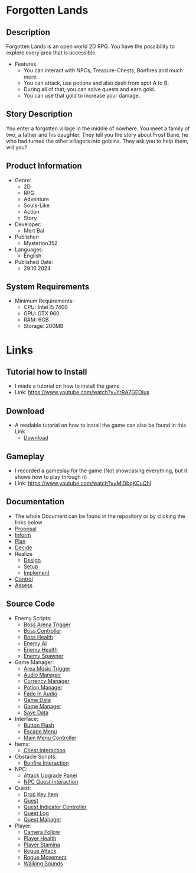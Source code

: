 # Forgotten Lands

## Description
Forgotten Lands is an open world 2D RPG. You have the possibility to explore every area that is accessible. 
* Features
  * You can interact with NPCs, Treasure-Chests, Bonfires and much more.
  * You can attack, use potions and also dash from spot A to B.
  * During all of that, you can solve quests and earn gold. 
  * You can use that gold to increase your damage.

## Story Description
You enter a forgotten village in the middle of nowhere. You meet a family of two, a father and his daughter. They tell you the story about Frost Bane, he who had turned the other villagers into goblins. They ask you to help them, will you?

## Product Information
* Genre:
  * 2D
  * RPG
  * Adventure
  * Souls-Like
  * Action
  * Story
* Developer:
  * Mert Bal
* Publisher:
  * Mysterion352
* Languages:
  * English
* Published Date:
  * 29.10.2024

## System Requirements
* Minimum Requirements:
  * CPU: Intel I5 7400
  * GPU: GTX 960
  * RAM: 6GB
  * Storage: 200MB

# Links
## Tutorial how to Install
* I made a tutorial on how to install the game
* Link: https://www.youtube.com/watch?v=YrRA7GEOlus

## Download
* A readable tutorial on how to install the game can also be found in this Link
  * [Download]

[Download]: https://github.com/MysterionNY/m431_ap24a_ForgottenLands/releases/tag/1.0.0.2

## Gameplay
* I recorded a gameplay for the game (Not showcasing everything, but it shows how to play through it)
* Link: https://www.youtube.com/watch?v=MiDbqKCuQhI


## Documentation
* The whole Document can be found in the repository or by clicking the links below
 * [Proposal]
 * [Inform]
 * [Plan]
 * [Decide]
 * Realize
   * [Design]
   * [Setup]
   * [Implement]
 * [Control]
 * [Assess]

[Proposal]: https://github.com/MysterionNY/m431_ap24a_ForgottenLands/blob/main/01_Documentation/01_IPERKA/00_Proposal.md
[Inform]: https://github.com/MysterionNY/m431_ap24a_ForgottenLands/blob/main/01_Documentation/01_IPERKA/01_Inform.md
[Plan]: https://github.com/MysterionNY/m431_ap24a_ForgottenLands/blob/main/01_Documentation/01_IPERKA/02_Plan.md
[Decide]: https://github.com/MysterionNY/m431_ap24a_ForgottenLands/blob/main/01_Documentation/01_IPERKA/03_Decide.md
[Design]: https://github.com/MysterionNY/m431_ap24a_ForgottenLands/blob/main/01_Documentation/01_IPERKA/04a_Realize_Design.md
[Setup]: https://github.com/MysterionNY/m431_ap24a_ForgottenLands/blob/main/01_Documentation/01_IPERKA/04b_Realize_Setup.md
[Implement]: https://github.com/MysterionNY/m431_ap24a_ForgottenLands/blob/main/01_Documentation/01_IPERKA/04c_Realize_Implement.md
[Control]: https://github.com/MysterionNY/m431_ap24a_ForgottenLands/blob/main/01_Documentation/01_IPERKA/05_Control.md
[Assess]: https://github.com/MysterionNY/m431_ap24a_ForgottenLands/blob/main/01_Documentation/01_IPERKA/06_Assess.md

## Source Code
* Enemy Scripts:
  * [Boss Arena Trigger][BossArenaTrigger]
  * [Boss Controller][BossController]
  * [Boss Health][BossHealth]
  * [Enemy AI][EnemyAI]
  * [Enemy Health][EnemyHealth]
  * [Enemy Spawner][EnemySpawner]
* Game Manager:
  * [Area Music Trigger][AreaMusicTrigger]
  * [Audio Manager][AudioManager]
  * [Currency Manager][CurrencyManager]
  * [Potion Manager][PotionManager]
  * [Fade In Audio][FadeInAudio]
  * [Game Data][GameData]
  * [Game Manager][GameManager]
  * [Save Data][SaveData]
* Interface:
  * [Button Flash][ButtonFlash]
  * [Escape Menu][EscapeMenu]
  * [Main Menu Controller][MainMenuController]
* Items:
  * [Chest Interaction][ChestInteraction]
* Obstacle Scripts:
  * [Bonfire Interaction][BonfireInteraction]
* NPC:
  * [Attack Upgrade Panel][AttackUpgradePanel]
  * [NPC Quest Interaction][NPCQuestInteraction]
* Quest:
  * [Drop Key Item][DropKeyItem]
  * [Quest][Quest]
  * [Quest Indicator Controller][QuestIndicatorController]
  * [Quest Log][QuestLog]
  * [Quest Manager][QuestManager]
* Player:
  * [Camera Follow][CameraFollow]
  * [Player Health][PlayerHealth]
  * [Player Stamina][PlayerStamina]
  * [Rogue Attack][RogueAttack]
  * [Rogue Movement][RogueMovement]
  * [Walking Sounds][WalkingSounds]




[BossArenaTrigger]: https://github.com/MysterionNY/m431_ap24a_ForgottenLands/blob/main/02_ForgottenLands/Assets/Enemy/EnemyScripts/BossArenaTrigger.cs
[BossController]: https://github.com/MysterionNY/m431_ap24a_ForgottenLands/blob/main/02_ForgottenLands/Assets/Enemy/EnemyScripts/BossController.cs
[BossHealth]: https://github.com/MysterionNY/m431_ap24a_ForgottenLands/blob/main/02_ForgottenLands/Assets/Enemy/EnemyScripts/BossHealth.cs
[EnemyAI]: https://github.com/MysterionNY/m431_ap24a_ForgottenLands/blob/main/02_ForgottenLands/Assets/Enemy/EnemyScripts/EnemyAI.cs
[EnemyHealth]: https://github.com/MysterionNY/m431_ap24a_ForgottenLands/blob/main/02_ForgottenLands/Assets/Enemy/EnemyScripts/EnemyHealth.cs
[EnemySpawner]: https://github.com/MysterionNY/m431_ap24a_ForgottenLands/blob/main/02_ForgottenLands/Assets/Enemy/EnemyScripts/EnemySpawner.cs

[AreaMusicTrigger]: https://github.com/MysterionNY/m431_ap24a_ForgottenLands/blob/main/02_ForgottenLands/Assets/GameManager/AreaMusicTrigger.cs
[AudioManager]: https://github.com/MysterionNY/m431_ap24a_ForgottenLands/blob/main/02_ForgottenLands/Assets/GameManager/AudioManager.cs
[CurrencyManager]: https://github.com/MysterionNY/m431_ap24a_ForgottenLands/blob/main/02_ForgottenLands/Assets/GameManager/CurrencyManager.cs
[FadeInAudio]: https://github.com/MysterionNY/m431_ap24a_ForgottenLands/blob/main/02_ForgottenLands/Assets/GameManager/FadeInAudio.cs
[GameData]: https://github.com/MysterionNY/m431_ap24a_ForgottenLands/blob/main/02_ForgottenLands/Assets/GameManager/GameData.cs
[GameManager]: https://github.com/MysterionNY/m431_ap24a_ForgottenLands/blob/main/02_ForgottenLands/Assets/GameManager/GameManager.cs
[SaveData]: https://github.com/MysterionNY/m431_ap24a_ForgottenLands/blob/main/02_ForgottenLands/Assets/GameManager/SaveData.cs

[ButtonFlash]: https://github.com/MysterionNY/m431_ap24a_ForgottenLands/blob/main/02_ForgottenLands/Assets/Interface/InterfaceScripts/ButtonFlash.cs
[EscapeMenu]: https://github.com/MysterionNY/m431_ap24a_ForgottenLands/blob/main/02_ForgottenLands/Assets/Interface/InterfaceScripts/EscapeMenu.cs
[MainMenuController]: https://github.com/MysterionNY/m431_ap24a_ForgottenLands/blob/main/02_ForgottenLands/Assets/Interface/InterfaceScripts/MainMenuController.cs
[PotionManager]: https://github.com/MysterionNY/m431_ap24a_ForgottenLands/blob/main/02_ForgottenLands/Assets/Interface/InterfaceScripts/PotionManager.cs

[ChestInteraction]: https://github.com/MysterionNY/m431_ap24a_ForgottenLands/blob/main/02_ForgottenLands/Assets/Items/ItemScripts/ChestInteraction.cs

[BonfireInteraction]: https://github.com/MysterionNY/m431_ap24a_ForgottenLands/blob/main/02_ForgottenLands/Assets/MapObjects/ObstacleScripts/BonfireInteraction.cs

[AttackUpgradePanel]: https://github.com/MysterionNY/m431_ap24a_ForgottenLands/blob/main/02_ForgottenLands/Assets/NPC/NPCScripts/AttackUpgradePanel.cs
[NPCQuestInteraction]: https://github.com/MysterionNY/m431_ap24a_ForgottenLands/blob/main/02_ForgottenLands/Assets/NPC/NPCScripts/NPCQuestInteraction.cs

[DropKeyItem]: https://github.com/MysterionNY/m431_ap24a_ForgottenLands/blob/main/02_ForgottenLands/Assets/Quest/QuestScript/DropKeyItem.cs
[Quest]: https://github.com/MysterionNY/m431_ap24a_ForgottenLands/blob/main/02_ForgottenLands/Assets/Quest/QuestScript/Quest.cs
[QuestIndicatorController]: https://github.com/MysterionNY/m431_ap24a_ForgottenLands/blob/main/02_ForgottenLands/Assets/Quest/QuestScript/QuestIndicatorController.cs
[QuestLog]: https://github.com/MysterionNY/m431_ap24a_ForgottenLands/blob/main/02_ForgottenLands/Assets/Quest/QuestScript/QuestLog.cs
[QuestManager]: https://github.com/MysterionNY/m431_ap24a_ForgottenLands/blob/main/02_ForgottenLands/Assets/Quest/QuestScript/QuestManager.cs

[CameraFollow]: https://github.com/MysterionNY/m431_ap24a_ForgottenLands/blob/main/02_ForgottenLands/Assets/Rogue_Character/CharacterScripts/CameraFollow.cs
[PlayerHealth]: https://github.com/MysterionNY/m431_ap24a_ForgottenLands/blob/main/02_ForgottenLands/Assets/Rogue_Character/CharacterScripts/PlayerHealth.cs
[PlayerStamina]: https://github.com/MysterionNY/m431_ap24a_ForgottenLands/blob/main/02_ForgottenLands/Assets/Rogue_Character/CharacterScripts/PlayerStamina.cs
[RogueAttack]: https://github.com/MysterionNY/m431_ap24a_ForgottenLands/blob/main/02_ForgottenLands/Assets/Rogue_Character/CharacterScripts/RogueAttack.cs
[RogueMovement]: https://github.com/MysterionNY/m431_ap24a_ForgottenLands/blob/main/02_ForgottenLands/Assets/Rogue_Character/CharacterScripts/RogueMovement.cs
[WalkingSounds]: https://github.com/MysterionNY/m431_ap24a_ForgottenLands/blob/main/02_ForgottenLands/Assets/Rogue_Character/CharacterScripts/WalkingSounds.cs
